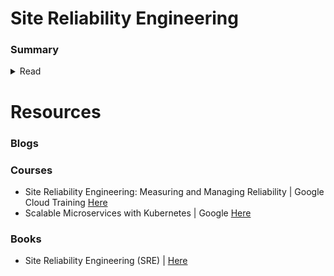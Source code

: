 # Site Reliability Engineering

### Summary

<details>
  <summary> 
    Read
  </summary>
  - [Line by line]( )
  - [Word by word]( )
  - [Rune by rune]( )
  - [Byte by byte]( )
</details>


# Resources
### Blogs

### Courses
- Site Reliability Engineering: Measuring and Managing Reliability | Google Cloud Training [Here](https://www.coursera.org/learn/site-reliability-engineering-slos)
- Scalable Microservices with Kubernetes | Google [Here](https://www.udacity.com/course/scalable-microservices-with-kubernetes--ud615)

### Books
- Site Reliability Engineering (SRE) | [Here](https://sre.google/books/)
